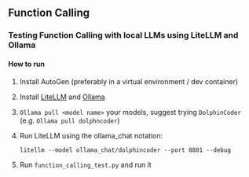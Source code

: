 ## Function Calling

### Testing Function Calling with local LLMs using LiteLLM and Ollama

#### How to run

1. Install AutoGen (preferably in a virtual environment / dev container)

2. Install [LiteLLM](https://github.com/BerriAI/litellm) and [Ollama](https://github.com/ollama/ollama)

3. `Ollama pull <model name>` your models, suggest trying `DolphinCoder` (e.g. `Ollama pull dolphncoder`)

4. Run LiteLLM using the ollama_chat notation:

    `litellm --model ollama_chat/dolphincoder --port 8801 --debug`

5. Run `function_calling_test.py` and run it